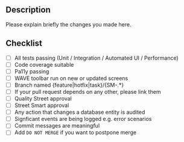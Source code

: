 ## Description

Please explain briefly the changes you made here.

## Checklist

- [ ] All tests passing (Unit / Integration / Automated UI / Performance)
- [ ] Code coverage suitable
- [ ] Pa11y passing
- [ ] WAVE toolbar run on new or updated screens
- [ ] Branch named {feature|hotfix|task}/{SM-.*}
- [ ] If your pull request depends on any other, please link them
- [ ] Quality Street approval
- [ ] Street Smart approval
- [ ] Any action that changes a database entity is audited
- [ ] Signficant events are being logged e.g. error scenarios
- [ ] Commit messages are meaningful
- [ ] Add `DO NOT MERGE` if you want to postpone merge
